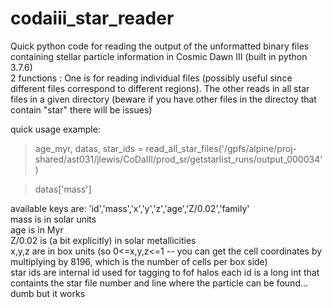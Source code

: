 # codaiii_star_reader
Quick python code for reading the output of the unformatted binary files containing stellar particle information in Cosmic Dawn III (built in python 3.7.6)\
2 functions : One is for reading individual files (possibly useful since different files correspond to different regions). The other reads in all star files
in a given directory (beware if you have other files in the directoy that contain "star" there will be issues)


quick usage example: 


>age_myr, datas, star_ids = read_all_star_files('/gpfs/alpine/proj-shared/ast031/jlewis/CoDaIII/prod_sr/getstarlist_runs/output_000034')   

>datas['mass']



available keys are: 'id','mass','x','y','z','age','Z/0.02','family'\
mass is in solar units\
age is in Myr\
Z/0.02 is (a bit explicitly) in solar metallicities\
x,y,z are in box units (so 0<=x,y,z<=1 -- you can get the cell coordinates by multiplying by 8196, which is the number of cells per box side)\
star ids are internal id used for tagging to fof halos
each id is a long int that containts the star file number and line where the particle can be found... dumb but it works
